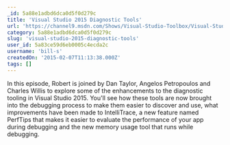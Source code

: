 ```yaml
---
_id: 5a88e1adbd6dca0d5f0d279c
title: 'Visual Studio 2015 Diagnostic Tools'
url: 'https://channel9.msdn.com/Shows/Visual-Studio-Toolbox/Visual-Studio-2015-Diagnostic-Tools'
category: 5a88e1adbd6dca0d5f0d279c
slug: 'visual-studio-2015-diagnostic-tools'
user_id: 5a83ce59d6eb0005c4ecda2c
username: 'bill-s'
createdOn: '2015-02-07T11:13:38.000Z'
tags: []
---
```


In this episode, Robert is joined by Dan Taylor, Angelos Petropoulos and Charles Willis to explore some of the enhancements to the diagnostic tooling in Visual Studio 2015. You'll see how these tools are now brought into the debugging process to make them easier to discover and use, what improvements have been made to IntelliTrace, a new feature named PerfTips that makes it easier to evaluate the performance of your app during debugging and the new memory usage tool that runs while debugging.
